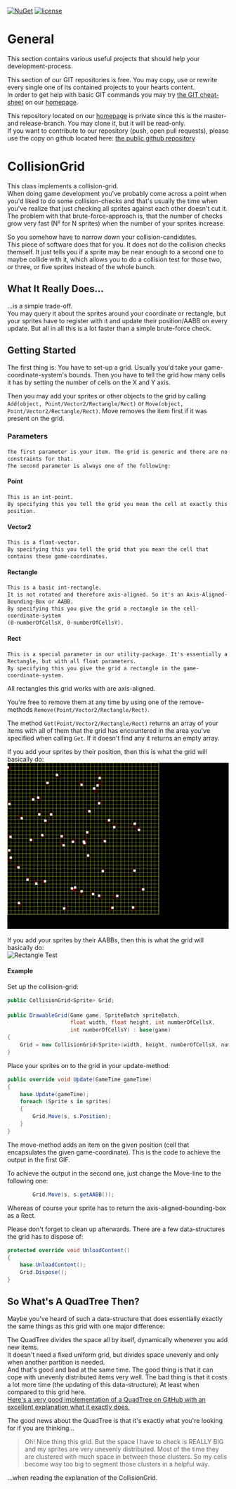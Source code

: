 [![NuGet](https://img.shields.io/nuget/v/CollisionGrid.svg?maxAge=2592000)](https://www.nuget.org/packages/CollisionGrid/)
 [![license](https://img.shields.io/github/license/unterrainerinformatik/collisiongrid.svg?maxAge=2592000)](http://unlicense.org)

# General  

This section contains various useful projects that should help your development-process.  

This section of our GIT repositories is free. You may copy, use or rewrite every single one of its contained projects to your hearts content.  
In order to get help with basic GIT commands you may try [the GIT cheat-sheet][coding] on our [homepage][homepage].  

This repository located on our  [homepage][homepage] is private since this is the master- and release-branch. You may clone it, but it will be read-only.  
If you want to contribute to our repository (push, open pull requests), please use the copy on github located here: [the public github repository][github]  

# CollisionGrid  

This class implements a collision-grid.  
When doing game development you've probably come across a point when you'd liked to do some collision-checks and that's usually the time when you've realize that just checking all sprites against each other doesn't cut it.  
The problem with that brute-force-approach is, that the number of checks grow very fast (N² for N sprites) when the number of your sprites increase.  
  
So you somehow have to narrow down your collision-candidates.  
This piece of software does that for you. It does not do the collision checks themself. It just tells you if a sprite may be near enough to a second one to maybe collide with it, which allows you to do a collision test for those two, or three, or five sprites instead of the whole bunch.  
## What It Really Does...
...is a simple trade-off.  
You may query it about the sprites around your coordinate or rectangle, but your sprites have to register with it and update their position/AABB on every update.
But all in all this is a lot faster than a simple brute-force check.  
  
## Getting Started
The first thing is: You have to set-up a grid. Usually you'd take your game-coordinate-system's bounds.
Then you have to tell the grid how many cells it has by setting the number of cells on the X and Y axis.
  
Then you may add your sprites or other objects to the grid by calling `Add(object, Point/Vector2/Rectangle/Rect)` or `Move(object, Point/Vector2/Rectangle/Rect)`. Move removes the item first if it was present on the grid.  
  
### Parameters
    The first parameter is your item. The grid is generic and there are no constraints for that.  
    The second parameter is always one of the following:
#### Point  
    This is an int-point.  
    By specifying this you tell the grid you mean the cell at exactly this position.  
#### Vector2  
    This is a float-vector.  
    By specifying this you tell the grid that you mean the cell that contains these game-coordinates.  
#### Rectangle  
    This is a basic int-rectangle.  
    It is not rotated and therefore axis-aligned. So it's an Axis-Aligned-Bounding-Box or AABB.  
    By specifying this you give the grid a rectangle in the cell-coordinate-system
    (0-numberOfCellsX, 0-numberOfCellsY).  
#### Rect  
    This is a special parameter in our utility-package. It's essentially a Rectangle, but with all float parameters.  
    By specifying this you give the grid a rectangle in the game-coordinate-system.  
  
All rectangles this grid works with are axis-aligned.  

You're free to remove them at any time by using one of the remove-methods `Remove(Point/Vector2/Rectangle/Rect)`.
  
The method `Get(Point/Vector2/Rectangle/Rect)` returns an array of your items with all of them that the grid has encountered in the area you've specified when calling `Get`. If it doesn't find any it returns an empty array.
  
If you add your sprites by their position, then this is what the grid will basically do:  
![Position Test][testposition]
  
If you add your sprites by their AABBs, then this is what the grid will basically do:  
![Rectangle Test][testrectangle]

#### Example  
    
Set up the collision-grid:
```csharp
public CollisionGrid<Sprite> Grid;

public DrawableGrid(Game game, SpriteBatch spriteBatch,
                    float width, float height, int numberOfCellsX,
                    int numberOfCellsY) : base(game)
{
	Grid = new CollisionGrid<Sprite>(width, height, numberOfCellsX, numberOfCellsY);
}
```
Place your sprites on to the grid in your update-method:
```csharp
public override void Update(GameTime gameTime)
{
	base.Update(gameTime);
	foreach (Sprite s in sprites)
	{
		Grid.Move(s, s.Position);
	}
}
```
The move-method adds an item on the given position (cell that encapsulates the given game-coordinate).
This is the code to achieve the output in the first GIF.  

To achieve the output in the second one, just change the Move-line to the following one:  
```csharp
        Grid.Move(s, s.getAABB());
```
Whereas of course your sprite has to return the axis-aligned-bounding-box as a Rect.
  
Please don't forget to clean up afterwards. There are a few data-structures the grid has to dispose of:  
```csharp
protected override void UnloadContent()
{
	base.UnloadContent();
	Grid.Dispose();
}
```
  
## So What's A QuadTree Then?
Maybe you've heard of such a data-structure that does essentially exactly the same things as this grid with one major difference:  
  
The QuadTree divides the space all by itself, dynamically whenever you add new items.  
It doesn't need a fixed uniform grid, but divides space unevenly and only when another partition is needed.  
And that's good and bad at the same time.
The good thing is that it can cope with unevenly distributed items very well.
The bad thing is that it costs a lot more time (the updating of this data-structure); At least when compared to this grid here.  
[Here's a very good implementation of a QuadTree on GitHub with an excellent explanation what it exactly does.][quadtree]  
  
The good news about the QuadTree is that it's exactly what you're looking for if you are thinking...
> Oh! Nice thing this grid. But the space I have to check is REALLY BIG and my sprites are very unevenly distributed. Most of the time they are clustered with much space in between those clusters. So my cells become way too big to segment those clusters in a helpful way.

...when reading the explanation of the CollisionGrid.
  
  
[homepage]: http://www.unterrainer.info
[coding]: http://www.unterrainer.info/Home/Coding
[github]: https://github.com/UnterrainerInformatik/collisiongrid
[quadtree]: https://github.com/ChevyRay/QuadTree
[testrectangle]: https://github.com/UnterrainerInformatik/collisiongrid/blob/master/testrectangle.gif
[testposition]: https://github.com/UnterrainerInformatik/collisiongrid/blob/master/testposition.gif
